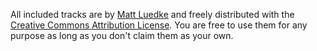 All included tracks are by [Matt Luedke](https://github.com/mluedke2/app-preview-music) and freely distributed with the [Creative Commons Attribution License](https://creativecommons.org/licenses/by/4.0/). You are free to use them for any purpose as long as you don't claim them as your own.
